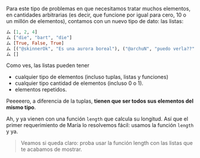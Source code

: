 Para este tipo de problemas en que necesitamos tratar muchos elementos, en cantidades arbitrarias (es decir, que funcione por igual para cero, 10 o un millón de elementos), contamos con un nuevo tipo de dato: las listas:

```haskell
ム [1, 2, 4]
ム ["die", "bart", "die"]
ム [True, False, True]
ム [("@skinnerOk", "Es una aurora boreal"), ("@archuN", "puedo verla??"), ("@skinnerOk", "no")]
ム []

```

Como ves, las listas pueden tener 
  * cualquier tipo de elementos (incluso tuplas, listas y funciones)
  * cualquier tipo cantidad de elementos (incluso 0 o 1). 
  * elementos repetidos.

Peeeeero, a diferencia de la tuplas, **tienen que ser todos sus elementos del mismo tipo**. 

Ah, y ya vienen con una función `length` que calcula su longitud. Así que el primer requerimiento de María lo resolvemos fácil: usamos la función `length` y ya. 

> Veamos si queda claro: proba usar la función length con las listas que te acabamos de mostrar. 
